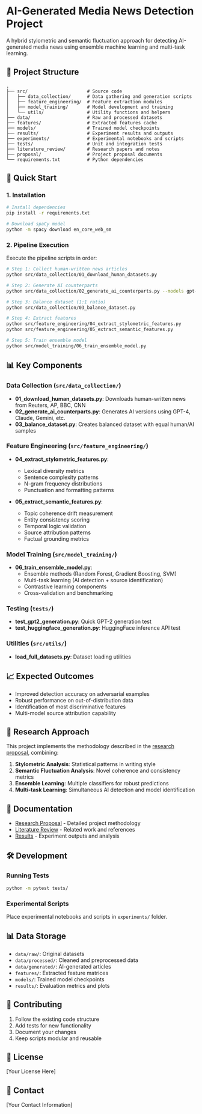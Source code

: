 # AI-Generated Media News Detection Project

A hybrid stylometric and semantic fluctuation approach for detecting AI-generated media news using ensemble machine learning and multi-task learning.

## 📁 Project Structure

```
.
├── src/                      # Source code
│   ├── data_collection/      # Data gathering and generation scripts
│   ├── feature_engineering/  # Feature extraction modules
│   ├── model_training/       # Model development and training
│   └── utils/                # Utility functions and helpers
├── data/                     # Raw and processed datasets
├── features/                 # Extracted features cache
├── models/                   # Trained model checkpoints
├── results/                  # Experiment results and outputs
├── experiments/              # Experimental notebooks and scripts
├── tests/                    # Unit and integration tests
├── literature_review/        # Research papers and notes
├── proposal/                 # Project proposal documents
└── requirements.txt          # Python dependencies
```

## 🚀 Quick Start

### 1. Installation

```bash
# Install dependencies
pip install -r requirements.txt

# Download spaCy model
python -m spacy download en_core_web_sm
```

### 2. Pipeline Execution

Execute the pipeline scripts in order:

```bash
# Step 1: Collect human-written news articles
python src/data_collection/01_download_human_datasets.py

# Step 2: Generate AI counterparts
python src/data_collection/02_generate_ai_counterparts.py --models gpt-4 claude

# Step 3: Balance dataset (1:1 ratio)
python src/data_collection/03_balance_dataset.py

# Step 4: Extract features
python src/feature_engineering/04_extract_stylometric_features.py
python src/feature_engineering/05_extract_semantic_features.py

# Step 5: Train ensemble model
python src/model_training/06_train_ensemble_model.py
```

## 📊 Key Components

### Data Collection (`src/data_collection/`)
- **01_download_human_datasets.py**: Downloads human-written news from Reuters, AP, BBC, CNN
- **02_generate_ai_counterparts.py**: Generates AI versions using GPT-4, Claude, Gemini, etc.
- **03_balance_dataset.py**: Creates balanced dataset with equal human/AI samples

### Feature Engineering (`src/feature_engineering/`)
- **04_extract_stylometric_features.py**:
  - Lexical diversity metrics
  - Sentence complexity patterns
  - N-gram frequency distributions
  - Punctuation and formatting patterns

- **05_extract_semantic_features.py**:
  - Topic coherence drift measurement
  - Entity consistency scoring
  - Temporal logic validation
  - Source attribution patterns
  - Factual grounding metrics

### Model Training (`src/model_training/`)
- **06_train_ensemble_model.py**:
  - Ensemble methods (Random Forest, Gradient Boosting, SVM)
  - Multi-task learning (AI detection + source identification)
  - Contrastive learning components
  - Cross-validation and benchmarking

### Testing (`tests/`)
- **test_gpt2_generation.py**: Quick GPT-2 generation test
- **test_huggingface_generation.py**: HuggingFace inference API test

### Utilities (`src/utils/`)
- **load_full_datasets.py**: Dataset loading utilities

## 📈 Expected Outcomes

- Improved detection accuracy on adversarial examples
- Robust performance on out-of-distribution data
- Identification of most discriminative features
- Multi-model source attribution capability

## 🔬 Research Approach

This project implements the methodology described in the [research proposal](proposal/research_proposal_v2.md), combining:

1. **Stylometric Analysis**: Statistical patterns in writing style
2. **Semantic Fluctuation Analysis**: Novel coherence and consistency metrics
3. **Ensemble Learning**: Multiple classifiers for robust predictions
4. **Multi-task Learning**: Simultaneous AI detection and model identification

## 📝 Documentation

- [Research Proposal](proposal/research_proposal_v2.md) - Detailed project methodology
- [Literature Review](literature_review/) - Related work and references
- [Results](results/) - Experiment outputs and analysis

## 🛠️ Development

### Running Tests
```bash
python -m pytest tests/
```

### Experimental Scripts
Place experimental notebooks and scripts in `experiments/` folder.

## 📊 Data Storage

- `data/raw/`: Original datasets
- `data/processed/`: Cleaned and preprocessed data
- `data/generated/`: AI-generated articles
- `features/`: Extracted feature matrices
- `models/`: Trained model checkpoints
- `results/`: Evaluation metrics and plots

## 🤝 Contributing

1. Follow the existing code structure
2. Add tests for new functionality
3. Document your changes
4. Keep scripts modular and reusable

## 📄 License

[Your License Here]

## 📧 Contact

[Your Contact Information]